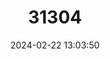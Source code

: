 ---
title: "31304"
category: "Sambucus tigranii"
draft: false
date: 2024-02-22 13:03:50
languages:
  Georgian: ["Buzina Tigrana"]
  Russian: ["Muchlenbergella Overina"]
  Armenian: ["Tigranis Didgula"]
  English: ["Tigran's Elder"]
---